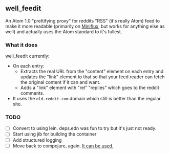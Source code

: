 well\_feedit
---

An Atom 1.0 "prettifying proxy" for reddits "RSS" (it's really Atom) feed to
make it more readable (primarily on [Miniflux](https://miniflux.app/), but
works for anything else as well) and actually uses the Atom standard to it's
fullest.

### What it does

well\_feedit currently:
* On each entry:
  * Extracts the real URL from the "content" element on each entry and updates
    the "link" element to that so that your feed reader can fetch the original
    content if it can and want.
  * Adds a "link" element with "rel" "replies" which goes to the reddit
    comments.
* It uses the `old.reddit.com` domain which still is better than the regular
  site.

### TODO

* [ ] Convert to using lein. deps.edn was fun to try but it's just not ready.
* [ ] Start using jib for building the container
* [ ] Add structured logging
* [ ] Move back to compojure, again. [It can be used.](https://github.com/weavejester/compojure/wiki/Routes-In-Detail#matching-the-uri)
